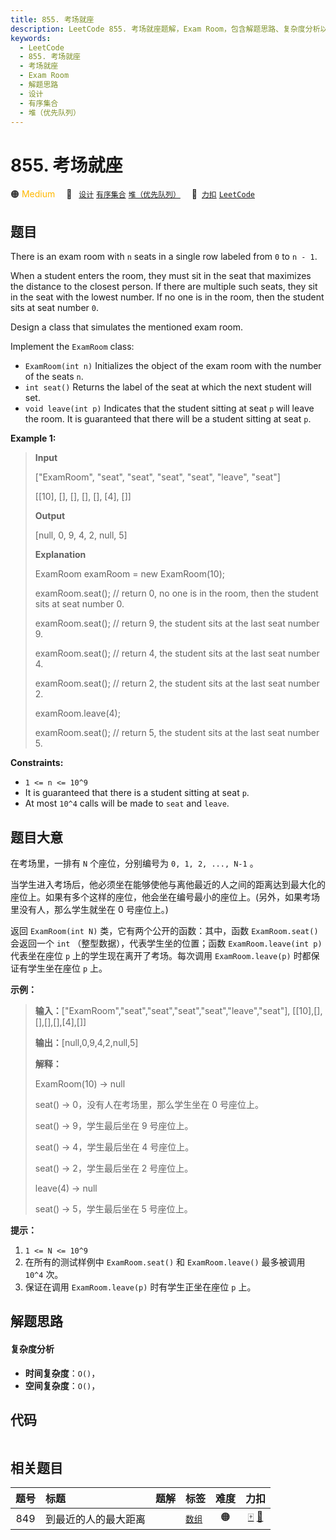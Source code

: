```yaml
---
title: 855. 考场就座
description: LeetCode 855. 考场就座题解，Exam Room，包含解题思路、复杂度分析以及完整的 JavaScript 代码实现。
keywords:
  - LeetCode
  - 855. 考场就座
  - 考场就座
  - Exam Room
  - 解题思路
  - 设计
  - 有序集合
  - 堆（优先队列）
---
```


# 855. 考场就座

🟠 <font color=#ffb800>Medium</font>&emsp; 🔖&ensp; [`设计`](/tag/design.md) [`有序集合`](/tag/ordered-set.md) [`堆（优先队列）`](/tag/heap-priority-queue.md)&emsp; 🔗&ensp;[`力扣`](https://leetcode.cn/problems/exam-room) [`LeetCode`](https://leetcode.com/problems/exam-room)

## 题目

There is an exam room with `n` seats in a single row labeled from `0` to `n -
1`.

When a student enters the room, they must sit in the seat that maximizes the
distance to the closest person. If there are multiple such seats, they sit in
the seat with the lowest number. If no one is in the room, then the student
sits at seat number `0`.

Design a class that simulates the mentioned exam room.

Implement the `ExamRoom` class:

  * `ExamRoom(int n)` Initializes the object of the exam room with the number of the seats `n`.
  * `int seat()` Returns the label of the seat at which the next student will set.
  * `void leave(int p)` Indicates that the student sitting at seat `p` will leave the room. It is guaranteed that there will be a student sitting at seat `p`.



**Example 1:**

> 
> 
> 
> 
> 
> **Input**
> 
> ["ExamRoom", "seat", "seat", "seat", "seat", "leave", "seat"]
> 
> [[10], [], [], [], [], [4], []]
> 
> **Output**
> 
> [null, 0, 9, 4, 2, null, 5]
> 
> 
> 
> **Explanation**
> 
> ExamRoom examRoom = new ExamRoom(10);
> 
> examRoom.seat(); // return 0, no one is in the room, then the student sits at seat number 0.
> 
> examRoom.seat(); // return 9, the student sits at the last seat number 9.
> 
> examRoom.seat(); // return 4, the student sits at the last seat number 4.
> 
> examRoom.seat(); // return 2, the student sits at the last seat number 2.
> 
> examRoom.leave(4);
> 
> examRoom.seat(); // return 5, the student sits at the last seat number 5.
> 
> 

**Constraints:**

  * `1 <= n <= 10^9`
  * It is guaranteed that there is a student sitting at seat `p`.
  * At most `10^4` calls will be made to `seat` and `leave`.


## 题目大意

在考场里，一排有 `N` 个座位，分别编号为 `0, 1, 2, ..., N-1` 。

当学生进入考场后，他必须坐在能够使他与离他最近的人之间的距离达到最大化的座位上。如果有多个这样的座位，他会坐在编号最小的座位上。(另外，如果考场里没有人，那么学生就坐在
0 号座位上。)

返回 `ExamRoom(int N)` 类，它有两个公开的函数：其中，函数 `ExamRoom.seat()` 会返回一个 `int`
（整型数据），代表学生坐的位置；函数 `ExamRoom.leave(int p)` 代表坐在座位 `p` 上的学生现在离开了考场。每次调用
`ExamRoom.leave(p)` 时都保证有学生坐在座位 `p` 上。



**示例：**

> 
> 
> 
> 
> 
> **输入：**["ExamRoom","seat","seat","seat","seat","leave","seat"], [[10],[],[],[],[],[4],[]]
> 
> **输出：**[null,0,9,4,2,null,5]
> 
> **解释：**
> 
> ExamRoom(10) -> null
> 
> seat() -> 0，没有人在考场里，那么学生坐在 0 号座位上。
> 
> seat() -> 9，学生最后坐在 9 号座位上。
> 
> seat() -> 4，学生最后坐在 4 号座位上。
> 
> seat() -> 2，学生最后坐在 2 号座位上。
> 
> leave(4) -> null
> 
> seat() -> 5，学生最后坐在 5 号座位上。
> 
> 



**提示：**

  1. `1 <= N <= 10^9`
  2. 在所有的测试样例中 `ExamRoom.seat()` 和 `ExamRoom.leave()` 最多被调用 `10^4` 次。
  3. 保证在调用 `ExamRoom.leave(p)` 时有学生正坐在座位 `p` 上。


## 解题思路

#### 复杂度分析

- **时间复杂度**：`O()`，
- **空间复杂度**：`O()`，

## 代码

```javascript

```

## 相关题目

<!-- prettier-ignore -->
| 题号 | 标题 | 题解 | 标签 | 难度 | 力扣 |
| :------: | :------ | :------: | :------ | :------: | :------: |
| 849 | 到最近的人的最大距离 |  |  [`数组`](/tag/array.md) | 🟠 | [🀄️](https://leetcode.cn/problems/maximize-distance-to-closest-person) [🔗](https://leetcode.com/problems/maximize-distance-to-closest-person) |